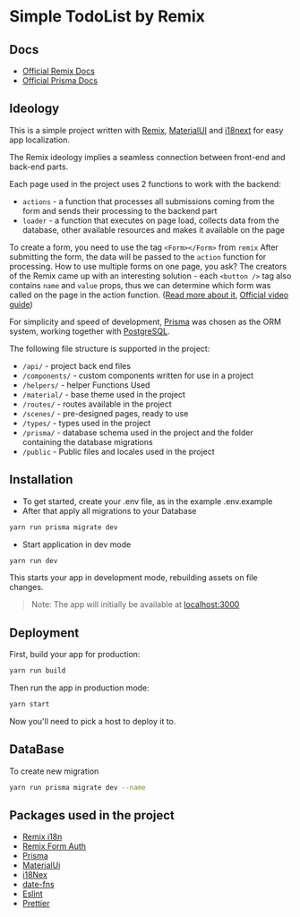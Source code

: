 # Simple TodoList by Remix

## Docs

- [Official Remix Docs](https://remix.run/docs)
- [Official Prisma Docs](https://www.prisma.io/docs/)

## Ideology

This is a simple project written with [Remix](https://remix.run/), [MaterialUI](https://mui.com/) and [i18next](https://www.i18next.com/) for easy app localization.

The Remix ideology implies a seamless connection between front-end and back-end parts.

Each page used in the project uses 2 functions to work with the backend:

- `actions` - a function that processes all submissions coming from the form and sends their processing to the backend part
- `loader` - а function that executes on page load, collects data from the database, other available resources and makes it available on the page

To create a form, you need to use the tag `<Form></Form>` from `remix`
After submitting the form, the data will be passed to the `action` function for processing.
How to use multiple forms on one page, you ask?
The creators of the Remix came up with an interesting solution - each `<button />` tag also contains `name` and `value` props, thus we can determine which form was called on the page in the action function. ([Read more about it](https://remix.run/docs/en/v1/pages/faq#how-do-i-handle-multiple-forms-in-one-route), [Official video guide](https://www.youtube.com/watch?v=w2i-9cYxSdc))

For simplicity and speed of development, [Prisma](https://www.prisma.io/) was chosen as the ORM system, working together with [PostgreSQL](https://www.postgresql.org/).

The following file structure is supported in the project:

- `/api/` - project back end files
- `/components/` - custom components written for use in a project
- `/helpers/` - helper Functions Used
- `/material/` - base theme used in the project
- `/routes/` - routes available in the project
- `/scenes/` - pre-designed pages, ready to use
- `/types/` - types used in the project
- `/prisma/` - database schema used in the project and the folder containing the database migrations
- `/public` - Public files and locales used in the project



## Installation

- To get started, create your .env file, as in the example .env.example
- After that apply all migrations to your Database

```sh
yarn run prisma migrate dev
```

- Start application in dev mode

```sh
yarn run dev
```

This starts your app in development mode, rebuilding assets on file changes.

> Note: The app will initially be available at [localhost:3000](http://localhost:3000/)

## Deployment

First, build your app for production:

```sh
yarn run build
```

Then run the app in production mode:

```sh
yarn start
```

Now you'll need to pick a host to deploy it to.

## DataBase

To create new migration

```sh
yarn run prisma migrate dev --name
```

## Packages used in the project

- [Remix i18n](https://github.com/sergiodxa/remix-i18next)
- [Remix Form Auth](https://github.com/sergiodxa/remix-auth-form)
- [Prisma](https://github.com/prisma/prisma)
- [MaterialUi](https://github.com/mui/material-ui)
- [i18Nex](https://www.i18next.com/)
- [date-fns](https://github.com/date-fns/date-fns)
- [Eslint](https://github.com/eslint/eslint)
- [Prettier](https://github.com/prettier/prettier)
